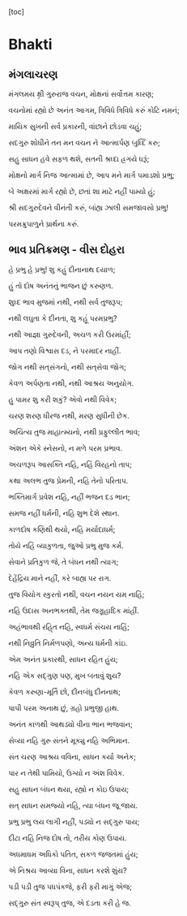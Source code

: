 [toc]

# Bhakti

## મંગલાચરણ

મંગલમય ક્ષ્રી ગુરુરાજ વચન, મોક્ષનાં સર્વોત્તમ કારણ;

વચનોમાં રહ્યો છે અનંત આગમ, ત્રિવિધે ત્રિવિધે કરું કોટિ નમનં;

માયિક સુખની સર્વ પ્રકારની, વાંછાને છોડવા ચહું;

સદગુરુ શોધીને તન મન વચન ને આત્માર્પણ બુધ્દિ કરુ;

સહુ સાધન હવે સફળ થશે, સતની શ્રધ્દા હ્રગયે ધરૂં;

મોક્ષનો માર્ગ નિજ આત્મામાં છે, આપ મને માર્ગ પમાડશો પ્રભુ;

બે અક્ષરમાં માર્ગ રહ્યો છે, છતાં શા માટે નહીં પામ્યો હું;

શ્રી સદગુરુદેવને વીનંતી કરું, બાંહ્ય ઝાલી સમજાવસો પ્રભુ!

પરમક્રુપાળુને પ્રાર્થના કરું.

## ભાવ પ્રતિક્રમણ - વીસ દોહરા

હે પ્રભુ હે પ્રભુ! શુ કહું દીનાનાથ દયાળ;

હું તો દોષ અનંતનું ભાજન છું કરુણળ.

શુધ્દ ભાવ મુજમાં નથી, નથી સર્વ તુજરૂપ;

નથી લઘુતા કે દીનતા, શુ કહૂં પરમપ્રભુ?

નથી આજ્ઞા ગુરુદેવની, અચળ કરી ઉરમાંહીં;

આપ તણો વિશ્વાસ દડ, ને પરમાદર નાહીં.

જોગ નથી સત્‌સંગનો, નથી સત્‌સેવા જોગ;

કેવળ અર્પણતા નથી, નથી આશ્રય અનુયોગ. 

હુ પામર શુ કરી શકું? એવો નથી વિવેક;

ચરણ શરણ ધીરજ નથી, મરણ સુધીની છેક.

અચિંત્ય તુજ માહાત્મ્યનો, નથી પ્રફુલ્લીત ભાવ;

અંશન એકે સ્નેસનો, ન મળે પરમ પ્રભાવ.

અચળરૂપ આસક્તિ નહિ, નહિં વિરહનો તાપ;

કથા અલભ તુજ પ્રેમની, નહિ તેનો પરિતાપ.

ભક્તિમાર્ગ પ્રવેશ નહિ, નહીં ભજન દડ ભાન;

સમજ નહીં ધર્મની, નહિ શુભ દેશે સ્થાન.

કાળદોષ કણિથી થયો, નહિ મર્યાદાધર્મ;

તોયે નહિં વ્યાકુળતા, જુઓ પ્રભુ મુજ કર્મ.

સેવાને પ્રતિકુળ જે, તે બંધન નથી ત્યાગ;

દેહેંદ્રિય માને નહીં, કરે બાહ્ય પર રાગ.

તુજ વિયોગ સ્કુરતો નથી, વચન નયન યમ નાહિં;

નહિ ઉદાસ અનભક્તથી, તેમ જગ્રૂહાદિક માંહીં.

અહંભાવથી રહિ્ત નહિ, સ્વધર્મ સંચય નાહિં;

નથી નિવ્રુતિ નિર્મળપણો, અન્ય ધર્મની કાંઇ.

એમ અનંત પ્રકારથી, સાધન રહિત હુંય;

નહિ એક સદ્‌ગુણ પણ, મુખ બતાવું શુય?

કેવળ કરુણા-મૂર્તિ છો, દીનબંધુ દીનનાથ;

પાપી પરમ અનાથ છું, ગ્રહો પ્રભુજી હાથ.

અનંત કાળથી આથડ્યો વીના ભાન ભજવાન;

સેવ્યા નહિ ગુરુ સંતને મૂક્યુ નહિ અભિમાન.

સંત ચરણ આશ્રય વવિના, સાધન કર્યા અનેક;

પાર ન તેથી પામિયો, ઉગ્યો ન અંશ વિવેક.

સહુ સાધન બંધન થયા,  રહ્યો ન કોઇ ઉપાય;

સત્‌ સાધન સમજ્યો નહિ, ત્યા બંધન જૂ જાય.

પ્રભુ પ્રભુ લય લાગી નહીં, પડ્યો ન સદ્‌ગુરુ પાય;

દીટા નહિ નિજ દોષ તો, તરીય કોણ ઉપાય.

અધમાધમ અધિકો પતિત, સકળ જજતમાં હુંય;

એ નિશ્રય આવ્યા વિના, સાધન કરશે શુંય?

પડી પડી તુજ પધપંકજે, ફરી ફરી માગું એજ;

સદ્‌ગુરુ સંત સ્વરૂપ્ તુજ, એ દડતા કરી હે જ.